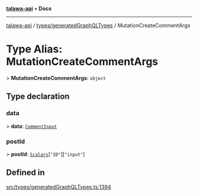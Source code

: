 [**talawa-api**](../../../README.md) • **Docs**

***

[talawa-api](../../../modules.md) / [types/generatedGraphQLTypes](../README.md) / MutationCreateCommentArgs

# Type Alias: MutationCreateCommentArgs

\> **MutationCreateCommentArgs**: `object`

## Type declaration

### data

\> **data**: [`CommentInput`](CommentInput.md)

### postId

\> **postId**: [`Scalars`](Scalars.md)\[`"ID"`\]\[`"input"`\]

## Defined in

[src/types/generatedGraphQLTypes.ts:1394](https://github.com/PalisadoesFoundation/talawa-api/blob/4a88fe62b20ebda9653c55ae8d39d6c6fac8831f/src/types/generatedGraphQLTypes.ts#L1394)
